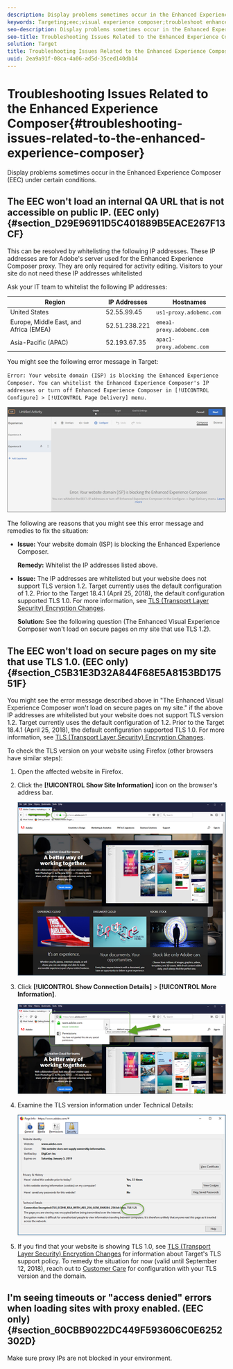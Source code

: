 ```yaml
---
description: Display problems sometimes occur in the Enhanced Experience Composer (EEC) under certain conditions.
keywords: Targeting;eec;visual experience composer;troubleshoot enhanced experience composer;troubleshooting
seo-description: Display problems sometimes occur in the Enhanced Experience Composer (EEC) under certain conditions.
seo-title: Troubleshooting Issues Related to the Enhanced Experience Composer
solution: Target
title: Troubleshooting Issues Related to the Enhanced Experience Composer
uuid: 2ea9a91f-08ca-4a06-ad5d-35ced140db14
---
```


# Troubleshooting Issues Related to the Enhanced Experience Composer{#troubleshooting-issues-related-to-the-enhanced-experience-composer}

Display problems sometimes occur in the Enhanced Experience Composer (EEC) under certain conditions.

## The EEC won't load an internal QA URL that is not accessible on public IP. (EEC only) {#section_D29E96911D5C401889B5EACE267F13CF}

This can be resolved by whitelisting the following IP addresses. These IP addresses are for Adobe's server used for the Enhanced Experience Composer proxy. They are only required for activity editing. Visitors to your site do not need these IP addresses whitelisted

Ask your IT team to whitelist the following IP addresses:

| Region | IP Addresses | Hostnames |
|--- |--- |--- |
|United States|52.55.99.45|`us1-proxy.adobemc.com`|
|Europe, Middle East, and Africa (EMEA)|52.51.238.221|`emea1-proxy.adobemc.com`|
|Asia-Pacific (APAC)|52.193.67.35|`apac1-proxy.adobemc.com`|

You might see the following error message in Target:

`Error: Your website domain (ISP) is blocking the Enhanced Experience Composer. You can whitelist the Enhanced Experience Composer's IP addresses or turn off Enhanced Experience Composer in [!UICONTROL Configure] > [!UICONTROL Page Delivery] menu.`

![](assets/EEC_error.png)

The following are reasons that you might see this error message and remedies to fix the situation:

* **Issue:** Your website domain (ISP) is blocking the Enhanced Experience Composer.

  **Remedy:** Whitelist the IP addresses listed above. 

* **Issue:** The IP addresses are whitelisted but your website does not support TLS version 1.2. Target currently uses the default configuration of 1.2. Prior to the Target 18.4.1 (April 25, 2018), the default configuration supported TLS 1.0. For more information, see [TLS (Transport Layer Security) Encryption Changes](../../../c-implementing-target/c-considerations-before-you-implement-target/tls-transport-layer-security-encryption.md#concept_CC1001E9D3AE4BABAF90B8311B0A6451).

  **Solution:** See the following question (The Enhanced Visual Experience Composer won't load on secure pages on my site that use TLS 1.2).

## The EEC won't load on secure pages on my site that use TLS 1.0. (EEC only) {#section_C5B31E3D32A844F68E5A8153BD17551F}

You might see the error message described above in "The Enhanced Visual Experience Composer won't load on secure pages on my site." if the above IP addresses are whitelisted but your website does not support TLS version 1.2. Target currently uses the default configuration of 1.2. Prior to the Target 18.4.1 (April 25, 2018), the default configuration supported TLS 1.0. For more information, see [TLS (Transport Layer Security) Encryption Changes](../../../c-implementing-target/c-considerations-before-you-implement-target/tls-transport-layer-security-encryption.md#concept_CC1001E9D3AE4BABAF90B8311B0A6451).

To check the TLS version on your website using Firefox (other browsers have similar steps):

1. Open the affected website in Firefox. 
1. Click the **[!UICONTROL Show Site Information]** icon on the browser's address bar.

   ![](assets/firefox_more_info.png)

1. Click **[!UICONTROL Show Connection Details]** > **[!UICONTROL More Information]**.

   ![](assets/firefox_more_info_2.png)

1. Examine the TLS version information under Technical Details:

   ![](assets/firefox_more_info_3.png)

1. If you find that your website is showing TLS 1.0, see [TLS (Transport Layer Security) Encryption Changes](../../../c-implementing-target/c-considerations-before-you-implement-target/tls-transport-layer-security-encryption.md#concept_CC1001E9D3AE4BABAF90B8311B0A6451) for information about Target's TLS support policy. To remedy the situation for now (valid until September 12, 2018), reach out to [Customer Care](../../../cmp-resources-and-contact-information.md#reference_ACA3391A00EF467B87930A450050077C) for configuration with your TLS version and the domain.

## I'm seeing timeouts or "access denied" errors when loading sites with proxy enabled. (EEC only) {#section_60CBB9022DC449F593606C0E6252302D}

Make sure proxy IPs are not blocked in your environment. 
